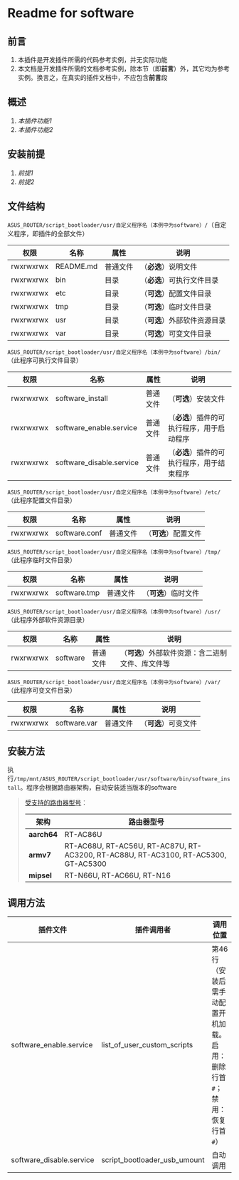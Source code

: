 # Readme for software

## 前言

1. 本插件是开发插件所需的代码参考实例，并无实际功能
2. 本文档是开发插件所需的文档参考实例，除本节（即**前言**）外，其它均为参考实例。换言之，在真实的插件文档中，不应包含**前言**段

## 概述

1. *本插件功能1*
2. *本插件功能2*

## 安装前提

1. *前提1*
2. *前提2*

## 文件结构

`ASUS_ROUTER/script_bootloader/usr/自定义程序名（本例中为software）/`（自定义程序，即插件的全部文件）

| 权限      | 名称      | 属性     | 说明                         |
| --------- | --------- | -------- | ---------------------------- |
| rwxrwxrwx | README.md | 普通文件 | （**必选**）说明文件         |
| rwxrwxrwx | bin       | 目录     | （**必选**）可执行文件目录   |
| rwxrwxrwx | etc       | 目录     | （**可选**）配置文件目录     |
| rwxrwxrwx | tmp       | 目录     | （**可选**）临时文件目录     |
| rwxrwxrwx | usr       | 目录     | （**可选**）外部软件资源目录 |
| rwxrwxrwx | var       | 目录     | （**可选**）可变文件目录     |

`ASUS_ROUTER/script_bootloader/usr/自定义程序名（本例中为software）/bin/`（此程序可执行文件目录）

| 权限      | 名称                     | 属性     | 说明                                       |
| --------- | ------------------------ | -------- | ------------------------------------------ |
| rwxrwxrwx | software_install         | 普通文件 | （**可选**）安装文件                       |
| rwxrwxrwx | software_enable.service  | 普通文件 | （**必选**）插件的可执行程序，用于启动程序 |
| rwxrwxrwx | software_disable.service | 普通文件 | （**必选**）插件的可执行程序，用于结束程序 |

`ASUS_ROUTER/script_bootloader/usr/自定义程序名（本例中为software）/etc/`（此程序配置文件目录）

| 权限      | 名称          | 属性     | 说明                 |
| --------- | ------------- | -------- | -------------------- |
| rwxrwxrwx | software.conf | 普通文件 | （**可选**）配置文件 |

`ASUS_ROUTER/script_bootloader/usr/自定义程序名（本例中为software）/tmp/`（此程序临时文件目录）

| 权限      | 名称         | 属性     | 说明                 |
| --------- | ------------ | -------- | -------------------- |
| rwxrwxrwx | software.tmp | 普通文件 | （**可选**）临时文件 |

`ASUS_ROUTER/script_bootloader/usr/自定义程序名（本例中为software）/usr/`（此程序外部软件资源目录）

| 权限      | 名称     | 属性     | 说明                                             |
| --------- | -------- | -------- | ------------------------------------------------ |
| rwxrwxrwx | software | 普通文件 | （**可选**）外部软件资源：含二进制文件、库文件等 |

`ASUS_ROUTER/script_bootloader/usr/自定义程序名（本例中为software）/var/`（此程序可变文件目录）

| 权限      | 名称         | 属性     | 说明                 |
| --------- | ------------ | -------- | -------------------- |
| rwxrwxrwx | software.var | 普通文件 | （**可选**）可变文件 |


## 安装方法

执行`/tmp/mnt/ASUS_ROUTER/script_bootloader/usr/software/bin/software_install`。程序会根据路由器架构，自动安装适当版本的software

   > [受支持的路由器型号](https://github.com/software/software/wiki/Install-on-Asus-stock-firmware)：
   >
   > | 架构        | 路由器型号                                                                         |
   > | ----------- | ---------------------------------------------------------------------------------- |
   > | **aarch64** | RT-AC86U                                                                           |
   > | **armv7**   | RT-AC68U, RT-AC56U, RT-AC87U, RT-AC3200, RT-AC88U, RT-AC3100, RT-AC5300, GT-AC5300 |
   > | **mipsel**  | RT-N66U, RT-AC66U, RT-N16                                                          |

## 调用方法

| 插件文件                 | 插件调用者                   | 调用位置                                                                 |
| ------------------------ | ---------------------------- | ------------------------------------------------------------------------ |
| software_enable.service  | list_of_user_custom_scripts  | 第46行（安装后需手动配置开机加载。启用：删除行首`#`；禁用：恢复行首`#`） |
| software_disable.service | script_bootloader_usb_umount | 自动调用                                                                 |